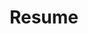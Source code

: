 ---
title: "Resume"
description: "Tatsumon's resume"
draft: false
bg_image: "images/feature-bg.jpg"
---